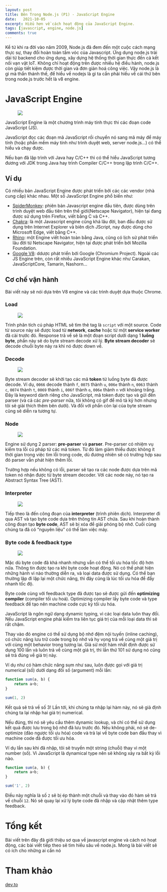 ```yaml
---
layout: post
title: Bên Trong Node.js (P1) - JavaScript Engine
date:   2021-10-05
excerpt: Hiểu hơn về cách hoạt động của JavaScript Engine.
tags: [javascript, engine, node.js]
comments: true
---
```


Kể từ khi ra đời vào năm 2009, Node.js đã đem đến một cuộc cách mạng thực sự, thay đổi hoàn toàn tầm vóc của Javascript. Ứng dụng node.js trải dài từ backend cho ứng dụng, xây dựng hệ thống thời gian thực đến cả kết nối vạn vật IoT. Không chỉ hoạt động trên được nhiều hệ điều hành, node.js còn giúp tiết kiệm được thời gian và đơn giản hoá công việc. Vậy node.js là gì mà thần thánh thế, để hiểu về nodejs là gì ta cần phải hiểu về cái thứ bên trong node.js trước hết là v8 engine.

# JavaScript Engine

<figure>
	<img src="https://github.com/Ren0503/moon/blob/master/assets/img/javascript/engine.png?raw=true">
</figure>

JavaScript Engine là một chương trình máy tính thực thi các đoạn code JavaScript (JS).

JavaScript đọc các đoạn mã JavaScript rồi chuyển nó sang mã máy để máy tính (hoặc phần mềm máy tính như trình duyệt web, server node.js…) có thể hiểu và chạy được.

Nếu bạn đã lập trình với Java hay C/C++ thì có thể hiểu JavaScript tương đương với JDK trong Java hay trình Compiler C/C++ trong lập trình C/C++.

## Ví dụ

Có nhiều bản JavaScript Engine được phát triển bởi các các vendor (nhà cung cấp) khác nhau. Một số JavaScript Engine phổ biến như:

- [SpiderMonkey](https://en.wikipedia.org/wiki/SpiderMonkey): phiên bản Javascript engine đầu tiên, được dùng trên trình duyệt web đầu tiên trên thế giới(Netscape Navigator), hiện tại đang được sử dụng trên Firefox, viết bằng C và C++.
- [Chakra](https://en.wikipedia.org/wiki/Chakra_(JavaScript_engine)): là một Javascript engine cũng khá lâu đời, ban đầu được sử dụng trên Internet Explorer và biên dịch JScript, nay được dùng cho Microsoft Edge, viết bằng C++.
- [Rhino](https://en.wikipedia.org/wiki/Rhino_(JavaScript_engine)): một Engine viết hoàn toàn bằng Java, cũng có lịch sử phát triển lâu đời từ Netscape Navigator, hiện tại được phát triển bởi Mozilla Foundation.
- [Google V8](https://en.wikipedia.org/wiki/V8_(JavaScript_engine)): ddược phát triển bới Google (Chromium Project).
Ngoài các JS Engine trên, còn rất nhiều JavaScript Engine khác như Carakan, JavaScriptCore, Tamarin, Nashorn…

## Cơ chế vận hành

Bài viết này sẽ nói dựa trên V8 engine và các trình duyệt dựa thuộc Chrome.

### Load

<figure>
	<img src="https://github.com/Ren0503/moon/blob/master/assets/img/javascript/engine1.gif?raw=true">
</figure>

Trình phân tích cú pháp HTML sẽ tìm thẻ tag là `script` với một source. Code từ source này sẽ được load từ **network**, **cache** hoặc từ một **service worker** đã cài trước đó. Response trả về sẽ là một đoạn script dưới dạng 1 **luồng byte**, phần này sẽ do byte stream decode xử lý. **Byte stream decoder** sẽ decode chuỗi byte này ra khi nó được down về.

### Decode

<figure>
	<img src="https://github.com/Ren0503/moon/blob/master/assets/img/javascript/engine2.gif?raw=true">
</figure>

Byte stream decoder sẽ khởi tạo các mã **token** từ luồng byte đã được decode. Ví dụ, `0066` decode thành `f`, `0075` thành `u`, `006e` thành `n`, `0063` thành `c`, `0074` thành `t`, `0069` thành `i`, `006f` thành `o`, `006e` thành `n` với khoảng trắng. Đây là keyword dành riêng cho JavaScript, mã token được tạo và gửi đến parser (và cả các *pre-parser* nữa, tôi không có gif để mô tả kỹ hơn nhưng tôi sẽ giải thích thêm bên dưới). Và đối với phần còn lại của byte stream cũng sẽ diễn ra tương tự.

### Node

<figure>
	<img src="https://github.com/Ren0503/moon/blob/master/assets/img/javascript/engine3.gif?raw=true">
</figure>

Engine sử dụng 2 parser: **pre-parser** và **parser**. Pre-parser có nhiệm vụ kiểm tra lỗi cú pháp từ các mã token. Từ đó làm giảm thiểu được không ít thời gian trong việc tìm lỗi trong code, dù đương nhiên sẽ có trường hợp sau đó parser vẫn phát hiện thêm lỗi. 

Trường hợp nếu không có lỗi, parser sẽ tạo ra các node được dựa trên mã token nó nhận được từ byte stream decoder. Với các node này, nó tạo ra Abstract Syntax Tree (AST).

### Interpreter 

<figure>
	<img src="https://github.com/Ren0503/moon/blob/master/assets/img/javascript/engine4.gif?raw=true">
</figure>

Tiếp theo là đến công đoạn của **interpreter** (trình phiên dịch). Interpreter đi qua AST và tạo byte code dựa trên thông tin AST chứa. Sau khi hoàn thành công đoạn tạo **byte code**, AST sẽ bị xóa để giải phóng bộ nhớ. Cuối cùng chúng ta đã có “nguyên liệu” có thể làm việc máy.

### Byte code & feedback type

<figure>
	<img src="https://github.com/Ren0503/moon/blob/master/assets/img/javascript/engine5.gif?raw=true">
</figure>

Mặc dù byte code đã khá nhanh nhưng vẫn có thể tối ưu hóa tốc độ hơn nữa. Thông tin được tạo ra khi byte code hoạt động. Nó có thể phát hiện những hành vi nào thường diễn ra, và loại data được sử dụng. Có thể bạn thường lặp đi lặp lại một chức năng, thì đây cũng là lúc tối ưu hóa để đẩy nhanh tốc độ.

Byte code cùng với feedback type đã được tạo sẽ được gửi đến **optimizing compiler** (compiler tối ưu hoá). Optimizing compiler lấy byte code và type feedback để tạo nên machine code cực kỳ tối ưu hóa.

JavaScript là ngôn ngữ dạng dynamic typing, vì các loại data luôn thay đổi. Nếu JavaScript engine phải kiểm tra liên tục giá trị của mỗi loại data thì sẽ rất chậm. 

Thay vào đó engine có thể sử dụng bộ nhớ đệm nội tuyến (inline caching), có chức năng lưu trữ code trong bộ nhớ và hy vọng trả về cùng một giá trị với cùng một behavior trong tương lai. Giả sử một hàm nhất định được sử dụng 100 lần và luôn trả về cùng một giá trị, thì lần thứ 101 sử dụng nó cũng sẽ trả đúng về giá trị này.

Ví dụ như có hàm chức năng sum như sau, luôn được gọi với giá trị numerical (số) dưới dạng đối số (argument) mỗi lần:

```javascript
function sum(a, b) {
    return a+b;
}

sum(1, 2)
```

Kết quả sẽ trả về số 3! Lần tới, khi chúng ta nhập lại hàm này, nó sẽ giả định chúng ta lại nhập hai giá trị numerical.

Nếu đúng, thì nó sẽ yêu cầu thêm dynamic lookup, và chỉ có thể sử dụng kết quả được lưu trong bộ nhớ đã lưu trước đó. Nếu không phải, nó sẽ de-optimize (đảo ngược tối ưu hóa) code và trả lại về byte code ban đầu thay vì machine code đã được tối ưu hóa.

Ví dụ lần sau khi đã nhập, tôi sẽ truyền một string (chuỗi) thay vì một number (số). Vì JavaScript là dynamical type nên sẽ không xảy ra bất kỳ lỗi nào.

```javascript
function sum(a, b) {
    return a+b;
}

sum('1', 2)
```

Điều này nghĩa là số `2` sẽ bị ép thành một chuỗi và thay vào đó hàm sẽ trả về chuỗi `12`. Nó sẽ quay lại xử lý byte code đã nhập và cập nhật thêm type feedback.

# Tổng kết

Bài viết trên đây đã giới thiệu sơ qua về javascript engine và cách nó hoạt động, các bài viết tiếp theo sẽ tìm hiểu sâu về node.js. Mong là bài viết sẽ có ích cho những ai cần nó

# Tham khảo

[dev.to](https://dev.to/lydiahallie/javascript-visualized-the-javascript-engine-4cdf)
